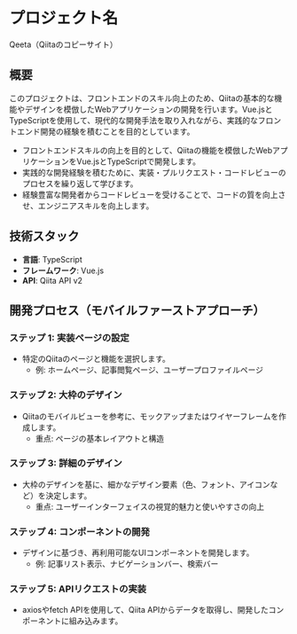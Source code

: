 # プロジェクト名
Qeeta（Qiitaのコピーサイト）

## 概要
このプロジェクトは、フロントエンドのスキル向上のため、Qiitaの基本的な機能やデザインを模倣したWebアプリケーションの開発を行います。Vue.jsとTypeScriptを使用して、現代的な開発手法を取り入れながら、実践的なフロントエンド開発の経験を積むことを目的としています。

- フロントエンドスキルの向上を目的として、Qiitaの機能を模倣したWebアプリケーションをVue.jsとTypeScriptで開発します。
- 実践的な開発経験を積むために、実装・プルリクエスト・コードレビューのプロセスを繰り返して学びます。
- 経験豊富な開発者からコードレビューを受けることで、コードの質を向上させ、エンジニアスキルを向上します。

## 技術スタック
- **言語**: TypeScript
- **フレームワーク**: Vue.js
- **API**: Qiita API v2

## 開発プロセス（モバイルファーストアプローチ）

### ステップ 1: 実装ページの設定
- 特定のQiitaのページと機能を選択します。
  - 例: ホームページ、記事閲覧ページ、ユーザープロファイルページ

### ステップ 2: 大枠のデザイン
- Qiitaのモバイルビューを参考に、モックアップまたはワイヤーフレームを作成します。
  - 重点: ページの基本レイアウトと構造

### ステップ 3: 詳細のデザイン
- 大枠のデザインを基に、細かなデザイン要素（色、フォント、アイコンなど）を決定します。
  - 重点: ユーザーインターフェイスの視覚的魅力と使いやすさの向上

### ステップ 4: コンポーネントの開発
- デザインに基づき、再利用可能なUIコンポーネントを開発します。
  - 例: 記事リスト表示、ナビゲーションバー、検索バー

### ステップ 5: APIリクエストの実装
- axiosやfetch APIを使用して、Qiita APIからデータを取得し、開発したコンポーネントに組み込みます。
